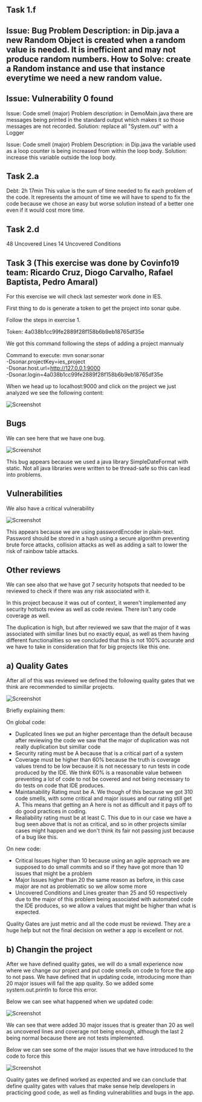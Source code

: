 ## Task 1.f

Issue: Bug
Problem Description: in Dip.java a new Random Object is created when a random value is needed. It is inefficient and may not produce random numbers.
How to Solve: create a Random instance and use that instance everytime we need a new random value.
----------------------------------------------
Issue: Vulnerability
0 found
----------------------------------------------
Issue: Code smell (major)
Problem description: in DemoMain.java there are messages being printed in the standard output which makes it so those messages are not recorded.
Solution: replace all "System.out" with a Logger

Issue: Code smell (major)
Problem Description: in Dip.java the variable used as a loop counter is being increased from within the loop body.
Solution: increase this variable outside the loop body.

## Task 2.a
Debt: 2h 17min
This value is the sum of time needed to fix each problem of the code. It represents the amount of time we will have to spend to fix the code because we chose an easy but worse solution instead of a better one even if it would cost more time.

## Task 2.d
48 Uncovered Lines
14 Uncovered Conditions

## Task 3 (This exercise was done by Covinfo19 team: Ricardo Cruz, Diogo Carvalho, Rafael Baptista, Pedro Amaral)

For this exercise we will check last semester work done in IES. 

First thing to do is generate a token to get the project into sonar qube.

Follow the steps in exercise 1.

Token: 4a038b1cc99fe2889f28f158b6b9eb18765df35e

We got this command following the steps of adding a project mannualy

Command to execute: mvn sonar:sonar \
    -Dsonar.projectKey=ies_project \
    -Dsonar.host.url=http://127.0.0.1:9000 \
    -Dsonar.login=4a038b1cc99fe2889f28f158b6b9eb18765df35e



When we head up to localhost:9000 and click on the project we just analyzed we see the following content:

![Screenshot](Covinfo19_Dashboard.png)


## Bugs
We can see here that we have one bug. 

![Screenshot](Cov_Bug.png)

This bug appears because we used a java library SimpleDateFormat with static. Not all java libraries were written to be thread-safe so this can lead into problems.

## Vulnerabilities
We also have a critical vulnerability

![Screenshot](Cov_Bug.png)

This appears because we are using passwordEncoder in plain-text. Password should be stored in a hash using a secure algorithm preventing brute force attacks, collision attacks as well as adding a salt to lower the risk of rainbow table attacks.

## Other reviews

We can see also that we have got 7 security hotspots that needed to be reviewed to check if there was any risk associated with it.

In this project because it was out of context, it weren't implemented any security hotsots review as well as code review. There isn't any code coverage as well.

The duplication is high, but after reviewed we saw that the major of it was associated with simillar lines but no exactly equal, as well as them having different functionalities so we concluded that this is not 100% accurate and we have to take in consideration that for big projects like this one.

## a) Quality Gates
After all of this was reviewed we defined the following quality gates that we think are recommended to simillar projects.

![Screenshot](QualityGates.png)


Briefly explaining them:

On global code:
- Duplicated lines we put an higher percentage than the default because after reviewing the code we saw that the major of duplication was not really duplication but simillar code
- Security rating must be A because that is a critical part of a system
- Coverage must be higher than 60% because the truth is coverage values trend to be low because it is not necessary to run tests in code produced by the IDE. We think 60% is a reasonable value between preventing a lot of code to not be covered and not being necessary to do tests on code that IDE produces.
- Maintanability Rating must be A. We though of this because we got 310 code smells, with some critical and major issues and our rating still get A. This means that getting an A here is not as difficult and it pays off to do good practices in coding.
- Realiability rating must be at least C. This due to in our case we have a bug seen above that is not as critical, and so in other projects similar cases might happen and we don't think its fair not passing just because of a bug like this. 

On new code:
- Critical Issues higher than 10 because using an agile approach we are supposed to do small commits and so if they have got more than 10 issues that might be a problem
- Major Issues higher than 20 the same reason as before, in this case major are not as problematic so we allow some more
- Uncovered Conditions and Lines greater than 25 and 50 respectively due to the major of this problem being associated with automated code the IDE produces, so we allow a values that might be higher than what is expected.


Quality Gates are just metric and all the code must be reviewd. They are a huge help but not the final decision on wether a app is excellent or not.

## b) Changin the project

After we have defined quality gates, we will do a small experience now where we change our project and put code smells on code to force the app to not pass. We have defined that in updating code, introducing more than 20 major issues will fail the app quality. So we added some system.out.println to force this error.

Below we can see what happened when we updated code:

![Screenshot](updated.png)

We can see that were added 30 major issues that is greater than 20 as well as uncovered lines and coverage not being enough, although the last 2 being normal because there are not tests implemented.

Below we can see some of the major issues that we have introduced to the code to force this

![Screenshot](major_issues.png)


Quality gates we defined worked as expected and we can conclude that define quality gates with values that make sense help developers in practicing good code, as well as finding vulnerabilities and bugs in the app.